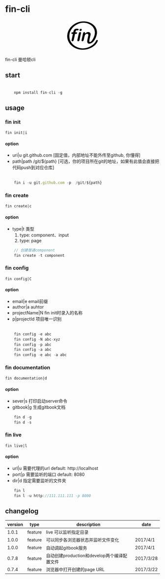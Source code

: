 # fin-cli

<center>

![](./static/image/logo.jpg)
</center>

fin-cli  曼哈顿cli

## start
```javascript

    npm install fin-cli -g

```

## usage

### fin init
    fin init|i
#### option

 - uri|u git.github.com  [固定值，内部地址不能外传至github, 你懂得]
 - path|path /git/${path}  [可选，你的项目所在git的地址，如果有此值会直接把代码push到对应仓库]

```javascript

    fin i -u git.github.com -p  /git/${path}
```

### fin create
    fin create|c
#### option

 - type|t 类型
    1. type: component、input
    2. type: page
 
```javascript
    // 创建普通component
    fin create -t component
```

### fin config
    fin config|C
#### option

 - email|e email前缀
 - author|a auhtor
 - projectName|N fin init时录入的名称
 - p|projectId 项目唯一识别
 
```javascript

    fin config -e abc
    fin config -N abc-xyz
    fin config -p abc
    fin config -a abc
    fin config -e abc -a abc
```

### fin documentation
    fin documentation|d
#### option

 - sever|s 打印启动server命令
 - gitbook|g 生成gitbook文档
 
```javascript
    fin d -g
    fin d -s
```

### fin live
    fin live|l
#### option

 - url|u 需要代理的url default: http://localhost
 - port|p 需要监听的端口 default: 8080
 - dir|d 指定需要监听的文件夹
 
```javascript
    fin l
    fin l -u http://111.111.111 -p 8000
```

## changelog

 |version|type|description|date|
 |---|---|---|---|
 |1.0.1|feature|live 可以监听指定目录|
 |1.0.0|feature|可以同步各浏览器状态并监听文件变化|2017/4/1|
 |1.0.0|feature|自动调起gitbook服务|2017/4/1|
 |0.7.8|feature|自动创建production和develop两个编译配置文件|2017/3/28|
 |0.7.4|feature|浏览器中打开创建的page URL|2017/3/22|
 